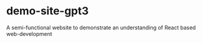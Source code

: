 # demo-site-gpt3
A semi-functional website to demonstrate an understanding of React based web-development
